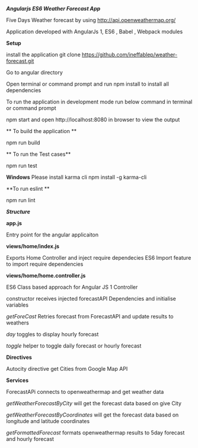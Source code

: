 ***Angularjs ES6 Weather Forecast App***

Five Days Weather forecast by using http://api.openweathermap.org/

Application developed with AngularJs 1, ES6 , Babel , Webpack modules

**Setup**

 install the application git clone https://github.com/ineffablep/weather-forecast.git 

 Go to angular directory
 
 Open terminal or command prompt and run npm install to install all dependencies
 
 To run the application in development mode  run below command in terminal or command prompt
 
 npm start  and open http://localhost:8080  in browser to view the output
 
 
** To build the application **
 
 npm run build
 
** To run the Test cases**
 
 npm run test
 
 **Windows** 
 Please install karma cli npm install -g karma-cli
 
 **To run eslint **
 
 npm run lint
 
 ***Structure***
 
 **app.js**
 
 Entry point for the angular applicaiton
 
 **views/home/index.js**
 
 Exports Home Controller and inject require dependecies 
 ES6 Import feature to import require dependencies
 
 
 **views/home/home.controller.js**
 
 ES6 Class based approach for Angular JS 1 Controller
 
 constructor receives injected forecastAPI Dependencies and initialise variables
 
 _getForeCast_ Retries forecast from ForecastAPI  and update results to weathers
 
 _day_ toggles to display hourly forecast
 
 _toggle_ helper to toggle daily forecast or hourly forecast
 
 
 **Directives**
 
 Autocity directive get Cities from Google Map API
 
 
 **Services**
 
 ForecastAPi connects to openweathermap and get weather data
 
 _getWeatherForecastByCity_ will get the forecast data based on give City 
 
 _getWeatherForecastByCoordinates_ will get the forecast data based on longitude and latitude coordinates
 
 _getFormattedForecast_ formats openweathermap results to 5day forecast and hourly forecast
 
 
        
 

